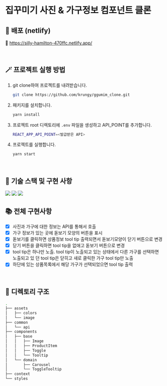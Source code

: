 <h1>집꾸미기 사진 & 가구정보 컴포넌트 클론</h1>

## 🚀 배포 (netlify)
🔗 https://silly-hamilton-470ffc.netlify.app/

<br>

## 🪄 프로젝트 실행 방법
1. git clone하여 프로젝트를 내려받습니다.
    ```bash
    git clone https://github.com/krungy/ggumim_clone.git
    ```
2. 패키지를 설치합니다.
    ```bash
    yarn install
    ```
3. 프로젝트 root 디렉토리에 `.env` 파일을 생성하고 API_POINT를 추가합니다.
    ```bash
    REACT_APP_API_POINT=<발급받은 API>
    ```
4. 프로젝트를 실행합니다.
    ```bash
    yarn start
    ```

<br>

## 🧰 기술 스택 및 구현 사항
![](https://img.shields.io/badge/JavaScript-323330?style=for-the-badge&logo=javascript&logoColor=F7DF1E) ![](https://img.shields.io/badge/React-20232A?style=for-the-badge&logo=react&logoColor=61DAFB) ![](https://img.shields.io/badge/emotion-DB7093?style=for-the-badge&logo=styled-components&logoColor=white) 

## 📚 전체 구현사항
- [x] 사진과 가구에 대한 정보는 API를 통해서 호출
- [x] 가구 정보가 있는 곳에 돋보기 모양의 버튼을 표시
- [x] 돋보기를 클릭하면 상품정보 tool tip 출력되면서 돋보기모양이 닫기 버튼으로 변경
- [x] 닫기 버튼을 클릭하면 tool tip을 없애고 돋보기 버튼으로 변경
- [x] tool tip은 하나만 노출. tool tip이 노출되고 있는 상태에서 다른 가구를 선택하면 노출되고 있 던 tool tip은 닫히고 새로 클릭한 가구 tool tip만 노출
- [x] 하단에 있는 상품목록에서 해당 가구가 선택되었으면 tool tip 출력

<br>

## 📂 디렉토리 구조

```bash
.
├── assets
│   ├── colors
│   └── image
├── common
│   └── api
├── components
│   ├── base
│   │   ├── Image
│   │   ├── ProductItem
│   │   ├── Toggle
│   │   └── Tooltip
│   └── domain
│       ├── Carousel
│       └── ToggleTooltip
├── context
└── styles
```
